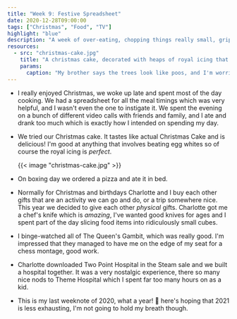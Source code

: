```yaml
---
title: "Week 9: Festive Spreadsheet"
date: 2020-12-28T09:00:00
tags: ["Christmas", "Food", "TV"]
highlight: "blue"
description: "A week of over-eating, chopping things really small, gripping chess montages, and building hospitals."
resources:
  - src: "christmas-cake.jpg"
    title: "A christmas cake, decorated with heaps of royal icing that looks like snow. Small green trees made from pistacio paste are scattered across the top, with two wooden stags peeking around them"
    params:
      caption: "My brother says the trees look like poos, and I'm worried about his diet now"
---
```


  * I really enjoyed Christmas, we woke up late and spent most of the day cooking. We had a spreadsheet for all the meal timings which was very helpful, and I wasn't even the one to instigate it. We spent the evening on a bunch of different video calls with friends and family, and I ate and drank too much which is exactly how I intended on spending my day.

  * We tried our Christmas cake. It tastes like actual Christmas Cake and is delicious! I'm good at anything that involves beating egg whites so of course the royal icing is _perfect_.

    {{< image "christmas-cake.jpg" >}}

  * On boxing day we ordered a pizza and ate it in bed.

  * Normally for Christmas and birthdays Charlotte and I buy each other gifts that are an activity we can go and do, or a trip somewhere nice. This year we decided to give each other _physical_ gifts. Charlotte got me a chef's knife which is _amazing_, I've wanted good knives for ages and I spent part of the day slicing food items into ridiculously small cubes.

  * I binge-watched all of The Queen's Gambit, which was really good. I'm impressed that they managed to have me on the edge of my seat for a chess montage, good work.

  * Charlotte downloaded Two Point Hospital in the Steam sale and we built a hospital together. It was a very nostalgic experience, there so many nice nods to Theme Hospital which I spent far too many hours on as a kid.

  * This is my last weeknote of 2020, what a year! :grimacing: here's hoping that 2021 is less exhausting, I'm not going to hold my breath though.
